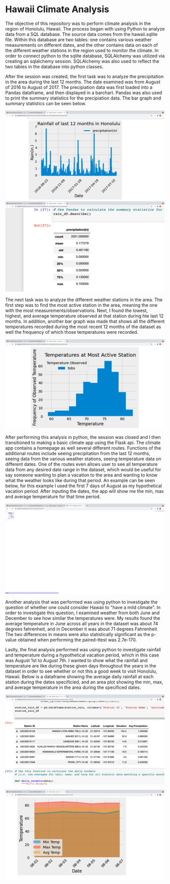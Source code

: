# Hawaii Climate Analysis
The objective of this repository was to perform climate analysis in the region of Honolulu, Hawaii. The process began with using Python to analyze data from a SQL database. The source data comes from the hawaii.sqlite file. Within this database are two tables: one contains various weather measurements on different dates, and the other contains data on each of the different weather stations in the region used to monitor the climate. In order to connect python to the sqlite database, SQLAlchemy was utilized via creating an sqlalchemy session. SQLAlchemy was also used to reflect the two tables in the database into python classes.  

After the session was created, the first task was to analyze the precipitation in the area during the last 12 months. The date examined was from August of 2016 to August of 2017. The precipiation data was first loaded into a Pandas dataframe, and then displayed in a barchart. Pandas was also used to print the summary statistics for the precipiation data. The bar graph and summary statistics can be seen below.

![rain_bar.png](images/rain_bar.png)
![summary.png](images/summary.png)

The next task was to analyze the different weather stations in the area. The first step was to find the most active station in the area, meaning the one with the most measurements/observations. Next, I found the lowest, highest, and average temperature observed at that station during hte last 12 months. In addition, another bar graph was made that shows all the different temperatures recorded during the most recent 12 months of the dataset as well the frequency of which those temperatures were recorded.

![station_bar.png](images/station_bar.png)

After performing this analysis in python, the session was closed and I then transitioned to making a basic climate app using the Flask api. The climate app contains a homepage as well several different routes. Functions of the additional routes include seeing precipitation from the last 12 months, seeing data from the various weather stations, seeing temperature data on different dates. One of the routes even allows user to see all temperature data from any desired date range in the dataset, which would be useful for say someone wanting to plan a vacation to the area and wanting to know what the weather looks like during that period. An example can be seen below, for this example I used the first 7 days of August as my hypothetical vacation period. After inputing the dates, the app will show me the min, max and average temperature for that time period.

![flask_dates.png](images/flask_dates.png)

Another analysis that was performed was using python to investigate the question of whether one could consider Hawaii to "have a mild climate". In order to investigate this question, I examined weather from both June and December to see how similar the temperatures were. My results found the average temperature in June across all years in the dataset was about 74 degrees fahrenheit, and in December it was about 71 degrees Fahrenheit. The two differences in means were also statistically significant as the p-value obtained when performing the paired-ttest was 2.7e-170.

Lastly, the final analysis performed was using python to investigate rainfall and temperature during a hypothetical vacation period, which in this case was August 1st to August 7th. I wanted to show what the rainfall and temperature are like during these given days throughout the years in the dataset in order to see whether or not this a good week to visit Honolulu, Hawaii. Below is a dataframe showing the average daily rainfall at each station during the dates specificied, and an area plot showing the min, max, and average temperature in the area during the specificed dates.

![rain_df.png](images/rain_df.png)

![area_plot.png](images/area_plot.png)


